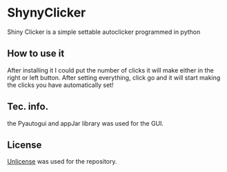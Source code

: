 # ShynyClicker

Shiny Clicker is a simple settable autoclicker programmed in python

## How to use it

After installing it I could put the number of clicks it will make either in the right or left button. After setting everything, click go and it will start making the clicks you have automatically set!

## Tec. info.

the Pyautogui and appJar library was used for the GUI.

## License 

[Unlicense](https://unlicense.org) was used for the repository.
